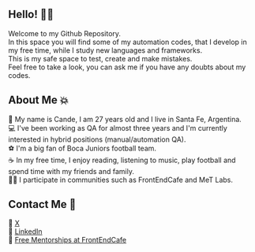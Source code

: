 <h2>Hello! 👋🏼 </h2>
Welcome to my Github Repository. <br> 
In this space you will find some of my automation codes, that I develop in my free time, while I study new languages and frameworks. <br>
This is my safe space to test, create and make mistakes. <br>
Feel free to take a look, you can ask me if you have any doubts about my codes.

<h2>About Me 💥 </h2>
📌 My name is Cande, I am 27 years old and I live in Santa Fe, Argentina. <br>
💻 I've been working as QA for almost three years and I'm currently interested in hybrid positions (manual/automation QA).<br>
⚽ I'm a big fan of Boca Juniors football team.<br>
☕ In my free time, I enjoy reading, listening to music, play football and spend time with my friends and family.<br>
🕵🏼 I participate in communities such as FrontEndCafe and MeT Labs.

<h2>Contact Me 📩 </h2>
🐥 <a href="https://twitter.com/qande_godoy">X</a> <br>
📘 <a href="https://linkedin.com/in/candelagodoy">LinkedIn</a> <br>
🐞 <a href="https://frontend.cafe/mentorias?especialidad=a0a83a27-a8b3-4bc0-a4cc-ef154b0b408b">Free Mentorships at FrontEndCafe</a> <br>
<!---
c-godoy/c-godoy is a ✨ special ✨ repository because its `README.md` (this file) appears on your GitHub profile.
You can click the Preview link to take a look at your changes.
--->
